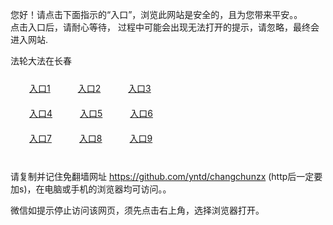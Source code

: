 您好！请点击下面指示的“入口”，浏览此网站是安全的，且为您带来平安。。 <br/>
点击入口后，请耐心等待， 过程中可能会出现无法打开的提示，请忽略，最终会进入网站. </br>

法轮大法在长春<br/>
<div style="padding:10px"><a style="margin:20px" target="_blank" href="https://d3il2nq3lhj8m.cloudfront.net/2Qpsp?eluri" id="ccLink1" rel="nofollow">入口1</a> <a target="_blank" style="margin:20px" href="https://d36mmwt6uo7s2f.cloudfront.net/2Qpsp?ujpzjbnl" id="ccLink2" rel="nofollow">入口2</a> <a style="margin:20px" target="_blank" href="https://dku8v0ps3qcg9.cloudfront.net/2Qpsp?gppwpfd" id="ccLink3" rel="nofollow">入口3</a></div>

<div style="padding:10px" ><a style="margin:20px" target="_blank" href="https://d3il2nq3lhj8m.cloudfront.net/2Qpsp?eluri" id="ccLink4" rel="nofollow">入口4</a> <a style="margin:20px" href="https://d36mmwt6uo7s2f.cloudfront.net/2Qpsp?ujpzjbnl" target="_blank" id="ccLink5" rel="nofollow">入口5</a> <a style="margin:20px" href="https://dku8v0ps3qcg9.cloudfront.net/2Qpsp?gppwpfd" target="_blank" id="ccLink6" rel="nofollow">入口6</a></div>

<div style="padding:10px"><a style="margin:20px" target="_blank" href="https://d3il2nq3lhj8m.cloudfront.net/2Qpsp?eluri" id="ccLink7" rel="nofollow">入口7</a> <a style="margin:20px" href="https://d36mmwt6uo7s2f.cloudfront.net/2Qpsp?ujpzjbnl" target="_blank" id="ccLink8" rel="nofollow">入口8</a> <a style="margin:20px" target="_blank" href="https://dku8v0ps3qcg9.cloudfront.net/2Qpsp?gppwpfd" id="ccLink9" rel="nofollow">入口9</a></div>

<br/>



请复制并记住免翻墙网址 https://github.com/yntd/changchunzx (http后一定要加s)，在电脑或手机的浏览器均可访问。。<br/>

微信如提示停止访问该网页，须先点击右上角，选择浏览器打开。
